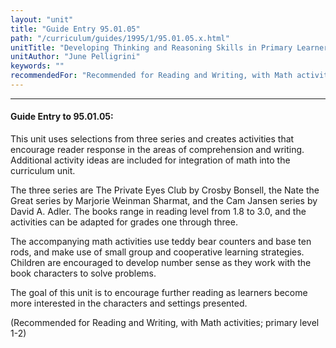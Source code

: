 ```yaml
---
layout: "unit"
title: "Guide Entry 95.01.05"
path: "/curriculum/guides/1995/1/95.01.05.x.html"
unitTitle: "Developing Thinking and Reasoning Skills in Primary Learners Using Detective Fiction"
unitAuthor: "June Pelligrini"
keywords: ""
recommendedFor: "Recommended for Reading and Writing, with Math activities; primary level 1-2"
---
```

<body>
<hr/>
<h4>
Guide Entry to 95.01.05:
</h4>
This unit uses selections from three series and creates activities that encourage reader response in the areas of comprehension and writing. Additional activity ideas are included for integration of math into the curriculum unit.
<p>
The three series are The Private Eyes Club by Crosby Bonsell, the Nate the Great series by Marjorie Weinman Sharmat, and the Cam Jansen series by David A. Adler. The books range in reading level from 1.8 to 3.0, and the activities can be adapted for grades one through three.
</p>
<p>
The accompanying math activities use teddy bear counters and base ten rods, and make use of small group and cooperative learning strategies. Children are encouraged to develop number sense as they work with the book characters to solve problems.
</p>
<p>
The goal of this unit is to encourage further reading as learners become more interested in the characters and settings presented.
</p>
<p>
(Recommended for Reading and Writing, with Math activities; primary level 1-2)
</p>
</body>